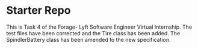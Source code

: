 # Starter Repo
This is Task 4 of the Forage- Lyft Software Engineer Virtual Internship.
The test files have been corrected and the Tire class has been added.
The SpindlerBattery class has been amended to the new specification.
